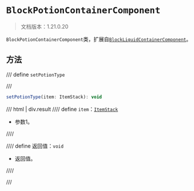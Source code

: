 # `BlockPotionContainerComponent`

> 文档版本：1.21.0.20

`BlockPotionContainerComponent`类，扩展自[`BlockLiquidContainerComponent`](./blockliquidcontainercomponent.md)。

## 方法

/// define
`setPotionType`


///

```js
setPotionType(item: ItemStack): void
```

/// html | div.result
//// define
`item`：[`ItemStack`](./itemstack.md)

- 参数1。


////

//// define
返回值：`void`

- 返回值。


////

///

